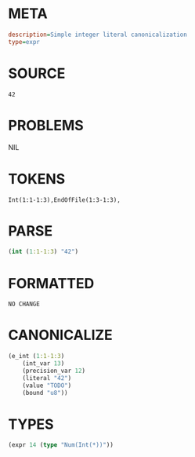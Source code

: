 # META
~~~ini
description=Simple integer literal canonicalization
type=expr
~~~
# SOURCE
~~~roc
42
~~~
# PROBLEMS
NIL
# TOKENS
~~~zig
Int(1:1-1:3),EndOfFile(1:3-1:3),
~~~
# PARSE
~~~clojure
(int (1:1-1:3) "42")
~~~
# FORMATTED
~~~roc
NO CHANGE
~~~
# CANONICALIZE
~~~clojure
(e_int (1:1-1:3)
	(int_var 13)
	(precision_var 12)
	(literal "42")
	(value "TODO")
	(bound "u8"))
~~~
# TYPES
~~~clojure
(expr 14 (type "Num(Int(*))"))
~~~